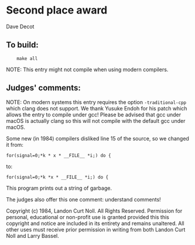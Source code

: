 # Second place award 

Dave Decot

## To build:

        make all

NOTE: This entry might not compile when using modern compilers.

## Judges' comments:

NOTE: On modern systems this entry requires the option `-traditional-cpp` which
clang does not support. We thank Yusuke Endoh for his patch which allows the
entry to compile under gcc! Please be advised that gcc under macOS is actually
clang so this will not compile with the default gcc under macOS.

Some new (in 1984) compilers disliked line 15 of the source, so we changed it
from:

	for(signal=0;*k * x * __FILE__ *i;) do {

to:

	for(signal=0;*k *x * __FILE__ *i;) do {

This program prints out a string of garbage.

The judges also offer this one comment: understand comments!


Copyright (c) 1984, Landon Curt Noll.
All Rights Reserved.  Permission for personal, educational or non-profit use is
granted provided this this copyright and notice are included in its entirety
and remains unaltered.  All other uses must receive prior permission in writing
from both Landon Curt Noll and Larry Bassel.

